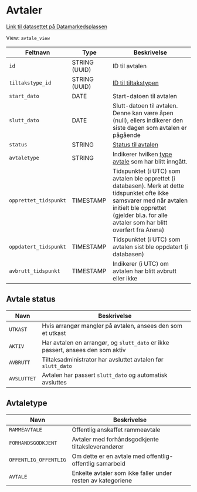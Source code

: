 # Avtaler

[Link til datasettet på Datamarkedsplassen](https://data.ansatt.nav.no/dataproduct/48c6dab9-d236-4088-bb48-0a59007148c9/Arbeidsmarkedstiltak%20%28Valp%29/9be96259-b448-4710-891b-b0c386ba01a9)

View: `avtale_view`

| Feltnavn              | Type          | Beskrivelse                                                                                                                                                                                                         |
|-----------------------|---------------|---------------------------------------------------------------------------------------------------------------------------------------------------------------------------------------------------------------------|
| `id`                  | STRING (UUID) | ID til avtalen                                                                                                                                                                                                      |
| `tiltakstype_id`      | STRING (UUID) | [ID til tiltakstypen](tiltakstype_view.md)                                                                                                                                                                          |
| `start_dato`          | DATE          | Start-datoen til avtalen                                                                                                                                                                                            |
| `slutt_dato`          | DATE          | Slutt-datoen til avtalen. Denne kan være åpen (null), ellers indikerer den siste dagen som avtalen er pågående                                                                                                      |
| `status`              | STRING        | [Status til avtalen](#avtale-status)                                                                                                                                                                                |
| `avtaletype`          | STRING        | Indikerer hvilken [type avtale](#avtaletype) som har blitt inngått.                                                                                                                                                 |
| `opprettet_tidspunkt` | TIMESTAMP     | Tidspunktet (i UTC) som avtalen ble opprettet (i databasen). Merk at dette tidspunktet ofte ikke samsvarer med når avtalen initielt ble opprettet (gjelder bl.a. for alle avtaler som har blitt overført fra Arena) |
| `oppdatert_tidspunkt` | TIMESTAMP     | Tidspunktet (i UTC) som avtalen sist ble oppdatert (i databasen)                                                                                                                                                    |
| `avbrutt_tidspunkt`   | TIMESTAMP     | Indikerer (i UTC) om avtalen har blitt avbrutt eller ikke                                                                                                                                                           |

## Avtale status

| Navn        | Beskrivelse                                                                    |
|-------------|--------------------------------------------------------------------------------|
| `UTKAST`    | Hvis arrangør mangler på avtalen, ansees den som et utkast                     |
| `AKTIV`     | Har avtalen en arrangør, og `slutt_dato` er ikke passert, ansees den som aktiv |
| `AVBRUTT`   | Tiltaksadministrator har avsluttet avtalen før `slutt_dato`                    |
| `AVSLUTTET` | Avtalen har passert `slutt_dato` og automatisk avsluttes                       |

## Avtaletype

| Navn                  | Beskrivelse                                                 |
|-----------------------|-------------------------------------------------------------|
| `RAMMEAVTALE`         | Offentlig anskaffet rammeavtale                             |
| `FORHANDSGODKJENT`    | Avtaler med forhåndsgodkjente tiltaksleverandører           |
| `OFFENTLIG_OFFENTLIG` | Om dette er en avtale med offentlig-offentlig samarbeid     |
| `AVTALE`              | Enkelte avtaler som ikke faller under resten av kategoriene |
